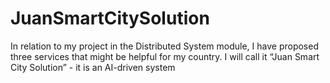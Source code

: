 # JuanSmartCitySolution
In relation to my project in the Distributed System module, I have proposed three services that might be helpful for my country. I will call it “Juan Smart City Solution” - it is an AI-driven system 
